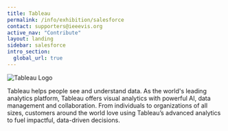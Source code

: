 ```yaml
---
title: Tableau
permalink: /info/exhibition/salesforce
contact: supporters@ieeevis.org
active_nav: "Contribute"
layout: landing
sidebar: salesforce
intro_section:
  global_url: true
---
```


 
![Tableau Logo](/year/2021/assets/supporters/tableau.jpg)

Tableau helps people see and understand data. As the world's leading analytics platform, Tableau offers visual analytics with powerful AI, data management and collaboration. From individuals to organizations of all sizes, customers around the world love using Tableau’s advanced analytics to fuel impactful, data-driven decisions. 
